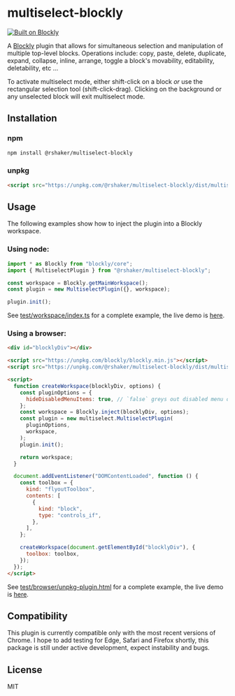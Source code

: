 
# multiselect-blockly 

[![Built on Blockly](https://tinyurl.com/built-on-blockly)](https://github.com/google/blockly)

A [Blockly](https://www.npmjs.com/package/blockly) plugin that allows for simultaneous selection and manipulation of multiple top-level blocks. Operations include: copy, paste, delete, duplicate, expand, collapse, inline, arrange, toggle a block's movability, editability, deletability, etc ...

To activate multiselect mode, either shift-click on a block *or* use the rectangular selection tool (shift-click-drag). Clicking on the background or any unselected block will exit multiselect mode.

## Installation

### npm
```bash
npm install @rshaker/multiselect-blockly
```

### unpkg
```html
<script src="https://unpkg.com/@rshaker/multiselect-blockly/dist/multiselect.js"></script>
```

## Usage

The following examples show how to inject the plugin into a Blockly workspace.

### Using node:

```js
import * as Blockly from "blockly/core";
import { MultiselectPlugin } from "@rshaker/multiselect-blockly";

const workspace = Blockly.getMainWorkspace();
const plugin = new MultiselectPlugin({}, workspace);

plugin.init();
```

See [test/workspace/index.ts](https://github.com/rshaker/multiselect-blockly/blob/main/test/workspace/index.ts) for a complete example, the live demo is [here](https://rshaker.github.io/multiselect-blockly/test/workspace).

### Using a browser:

```html
<div id="blocklyDiv"></div>

<script src="https://unpkg.com/blockly/blockly.min.js"></script>
<script src="https://unpkg.com/@rshaker/multiselect-blockly/dist/multiselect.js"></script>

<script>
  function createWorkspace(blocklyDiv, options) {
    const pluginOptions = {
      hideDisabledMenuItems: true, // `false` greys out disabled menu options, `true` hides them
    };
    const workspace = Blockly.inject(blocklyDiv, options);
    const plugin = new multiselect.MultiselectPlugin(
      pluginOptions,
      workspace,
    );
    plugin.init();

    return workspace;
  }

  document.addEventListener("DOMContentLoaded", function () {
    const toolbox = {
      kind: "flyoutToolbox",
      contents: [
        {
          kind: "block",
          type: "controls_if",
        },
      ],
    };

    createWorkspace(document.getElementById("blocklyDiv"), {
      toolbox: toolbox,
    });
  });
</script>
```
See [test/browser/unpkg-plugin.html](https://github.com/rshaker/multiselect-blockly/blob/main/test/browser/unpkg-plugin.html) for a complete example, the live demo is <a href="https://rshaker.github.io/multiselect-blockly/test/browser/unpkg-plugin.html">here</a>.

## Compatibility

This plugin is currently compatible only with the most recent versions of Chrome. I hope to add testing for Edge, Safari and Firefox shortly, this package is still under active development, expect instability and bugs.

## License
MIT


